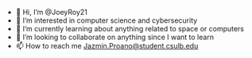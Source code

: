 - 👋 Hi, I’m @JoeyRoy21
- 👀 I’m interested in computer science and cybersecurity
- 🌱 I’m currently learning about anything related to space or computers 
- 💞️ I’m looking to collaborate on anything since I want to learn 
- 📫 How to reach me Jazmin.Proano@student.csulb.edu

<!---
JoeyRoy21/JoeyRoy21 is a ✨ special ✨ repository because its `README.md` (this file) appears on your GitHub profile.
You can click the Preview link to take a look at your changes.
--->
